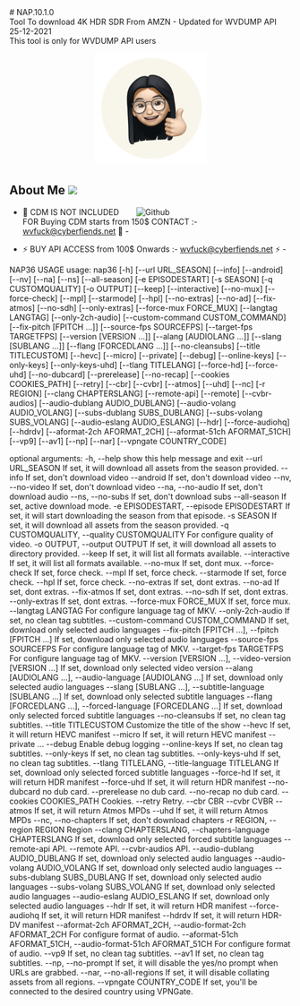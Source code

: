 
 <div size='20px'> # NAP.10.1.0
</div>

 <div size='20px'> Tool To download 4K HDR SDR From AMZN - Updated for WVDUMP API 25-12-2021
</div>


 <div size='20px'> This tool is only for WVDUMP API users
</div>

<p align="center">
    <img width="200" src="https://github.com/Kathryn-Jie/Kathryn-Jie/blob/main/kathryn.png">
</p>


<h2> About Me <img src = "https://media0.giphy.com/media/KDDpcKigbfFpnejZs6/giphy.gif?cid=ecf05e47oy6f4zjs8g1qoiystc56cu7r9tb8a1fe76e05oty&rid=giphy.gif" width = 100px></h2>

<img width="55%" align="right" alt="Github" src="https://raw.githubusercontent.com/onimur/.github/master/.resources/git-header.svg" />

  
- 👯 CDM IS NOT INCLUDED FOR Buying CDM starts from 150$ CONTACT :- wvfuck@cyberfiends.net 👯 -
  
- ⚡  BUY API ACCESS from 100$ Onwards :- wvfuck@cyberfiends.net ⚡ -

 NAP36 USAGE
usage: nap36 [-h] [--url URL_SEASON] [--info] [--android] [--nv] [--na] [--ns] [--all-season] [-e EPISODESTART]
             [-s SEASON] [-q CUSTOMQUALITY] [-o OUTPUT] [--keep] [--interactive] [--no-mux] [--force-check] [--mpl]
             [--starmode] [--hpl] [--no-extras] [--no-ad] [--fix-atmos] [--no-sdh] [--only-extras]
             [--force-mux FORCE_MUX] [--langtag LANGTAG] [--only-2ch-audio] [--custom-command CUSTOM_COMMAND]
             [--fix-pitch [FPITCH ...]] [--source-fps SOURCEFPS] [--target-fps TARGETFPS] [--version [VERSION ...]]
             [--alang [AUDIOLANG ...]] [--slang [SUBLANG ...]] [--flang [FORCEDLANG ...]] [--no-cleansubs]
             [--title TITLECUSTOM] [--hevc] [--micro] [--private] [--debug] [--online-keys] [--only-keys]
             [--only-keys-uhd] [--tlang TITLELANG] [--force-hd] [--force-uhd] [--no-dubcard] [--prerelease]
             [--no-recap] [--cookies COOKIES_PATH] [--retry] [--cbr] [--cvbr] [--atmos] [--uhd] [--nc] [-r REGION]
             [--clang CHAPTERSLANG] [--remote-api] [--remote] [--cvbr-audios] [--audio-dublang AUDIO_DUBLANG]
             [--audio-volang AUDIO_VOLANG] [--subs-dublang SUBS_DUBLANG] [--subs-volang SUBS_VOLANG]
             [--audio-eslang AUDIO_ESLANG] [--hdr] [--force-audiohq] [--hdrdv] [--aformat-2ch AFORMAT_2CH]
             [--aformat-51ch AFORMAT_51CH] [--vp9] [--av1] [--np] [--nar] [--vpngate COUNTRY_CODE]

optional arguments:
  -h, --help            show this help message and exit
  --url URL_SEASON      If set, it will download all assets from the season provided.
  --info                If set, don't download video
  --android             If set, don't download video
  --nv, --no-video      If set, don't download video
  --na, --no-audio      If set, don't download audio
  --ns, --no-subs       If set, don't download subs
  --all-season          If set, active download mode.
  -e EPISODESTART, --episode EPISODESTART
                        If set, it will start downloading the season from that episode.
  -s SEASON             If set, it will download all assets from the season provided.
  -q CUSTOMQUALITY, --quality CUSTOMQUALITY
                        For configure quality of video.
  -o OUTPUT, --output OUTPUT
                        If set, it will download all assets to directory provided.
  --keep                If set, it will list all formats available.
  --interactive         If set, it will list all formats available.
  --no-mux              If set, dont mux.
  --force-check         If set, force check.
  --mpl                 If set, force check.
  --starmode            If set, force check.
  --hpl                 If set, force check.
  --no-extras           If set, dont extras.
  --no-ad               If set, dont extras.
  --fix-atmos           If set, dont extras.
  --no-sdh              If set, dont extras.
  --only-extras         If set, dont extras.
  --force-mux FORCE_MUX
                        If set, force mux.
  --langtag LANGTAG     For configure language tag of MKV.
  --only-2ch-audio      If set, no clean tag subtitles.
  --custom-command CUSTOM_COMMAND
                        If set, download only selected audio languages
  --fix-pitch [FPITCH ...], --fpitch [FPITCH ...]
                        If set, download only selected audio languages
  --source-fps SOURCEFPS
                        For configure language tag of MKV.
  --target-fps TARGETFPS
                        For configure language tag of MKV.
  --version [VERSION ...], --video-version [VERSION ...]
                        If set, download only selected video version
  --alang [AUDIOLANG ...], --audio-language [AUDIOLANG ...]
                        If set, download only selected audio languages
  --slang [SUBLANG ...], --subtitle-language [SUBLANG ...]
                        If set, download only selected subtitle languages
  --flang [FORCEDLANG ...], --forced-language [FORCEDLANG ...]
                        If set, download only selected forced subtitle languages
  --no-cleansubs        If set, no clean tag subtitles.
  --title TITLECUSTOM   Customize the title of the show
  --hevc                If set, it will return HEVC manifest
  --micro               If set, it will return HEVC manifest
  --private             ...
  --debug               Enable debug logging
  --online-keys         If set, no clean tag subtitles.
  --only-keys           If set, no clean tag subtitles.
  --only-keys-uhd       If set, no clean tag subtitles.
  --tlang TITLELANG, --title-language TITLELANG
                        If set, download only selected forced subtitle languages
  --force-hd            If set, it will return HDR manifest
  --force-uhd           If set, it will return HDR manifest
  --no-dubcard          no dub card.
  --prerelease          no dub card.
  --no-recap            no dub card.
  --cookies COOKIES_PATH
                        Cookies.
  --retry               Retry.
  --cbr                 CBR
  --cvbr                CVBR
  --atmos               If set, it will return Atmos MPDs
  --uhd                 If set, it will return Atmos MPDs
  --nc, --no-chapters   If set, don't download chapters
  -r REGION, --region REGION
                        Region
  --clang CHAPTERSLANG, --chapters-language CHAPTERSLANG
                        If set, download only selected forced subtitle languages
  --remote-api          API.
  --remote              API.
  --cvbr-audios         API.
  --audio-dublang AUDIO_DUBLANG
                        If set, download only selected audio languages
  --audio-volang AUDIO_VOLANG
                        If set, download only selected audio languages
  --subs-dublang SUBS_DUBLANG
                        If set, download only selected audio languages
  --subs-volang SUBS_VOLANG
                        If set, download only selected audio languages
  --audio-eslang AUDIO_ESLANG
                        If set, download only selected audio languages
  --hdr                 If set, it will return HDR manifest
  --force-audiohq       If set, it will return HDR manifest
  --hdrdv               If set, it will return HDR-DV manifest
  --aformat-2ch AFORMAT_2CH, --audio-format-2ch AFORMAT_2CH
                        For configure format of audio.
  --aformat-51ch AFORMAT_51CH, --audio-format-51ch AFORMAT_51CH
                        For configure format of audio.
  --vp9                 If set, no clean tag subtitles.
  --av1                 If set, no clean tag subtitles.
  --np, --no-prompt     If set, it will disable the yes/no prompt when URLs are grabbed.
  --nar, --no-all-regions
                        If set, it will disable collating assets from all regions.
  --vpngate COUNTRY_CODE
                        If set, you'll be connected to the desired country using VPNGate.

 
<br>
<br>
  <br>
  
